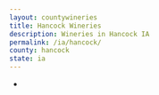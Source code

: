 ```yaml
---
layout: countywineries
title: Hancock Wineries
description: Wineries in Hancock IA
permalink: /ia/hancock/
county: hancock
state: ia
---
```

-
